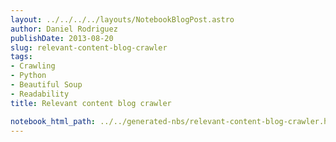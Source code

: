 ```yaml
---
layout: ../../../../layouts/NotebookBlogPost.astro
author: Daniel Rodriguez
publishDate: 2013-08-20
slug: relevant-content-blog-crawler
tags:
- Crawling
- Python
- Beautiful Soup
- Readability
title: Relevant content blog crawler

notebook_html_path: ../../generated-nbs/relevant-content-blog-crawler.html
---
```


